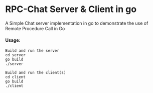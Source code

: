 # RPC-Chat Server & Client in go

A Simple Chat server implementation in go to demonstrate the use of Remote Procedure Call in Go

#### Usage:

```
Build and run the server
cd server
go build 
./server
```
  
```
Build and run the client(s)
cd client 
go build
./client

```
